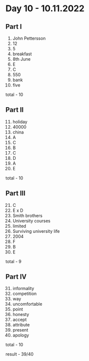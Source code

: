 # Day 10 - 10.11.2022

## Part I

1. John Pettersson
2. 12
3. 5
4. breakfast
5. 8th June
6. E
7. C
8. 550
9. bank
10. five

total - 10

## Part II

11. holiday
12. 40000
13. china
14. A
15. C
16. B
17. C
18. D
19. A
20. E

total - 10

## Part III

21. C
22. E x D
23. Smith brothers
24. University courses
25. limited
26. Surviving university life 
27. 2004
28. F
29. B
30. E

total - 9

## Part IV

31. informality
32. competition
33. way
34. uncomfortable
35. point
36. honesty
37. accept
38. attribute
39. present
40. apology

total - 10

result - 39/40